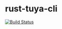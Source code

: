 # rust-tuya-cli
[![Build Status](https://travis-ci.com/EmilSodergren/rust-tuya-cli.svg?branch=master)](https://travis-ci.com/EmilSodergren/rust-tuya-cli)
